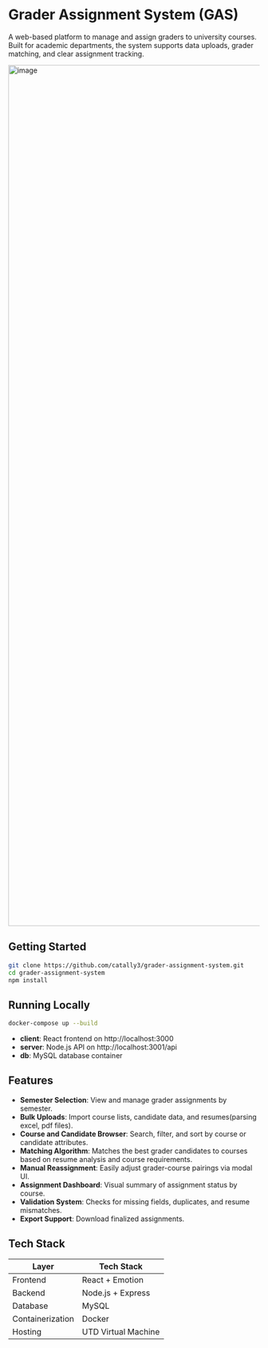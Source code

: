 
# Grader Assignment System (GAS)

A web-based platform to manage and assign graders to university courses. 
Built for academic departments, the system supports data uploads, grader matching, and clear assignment tracking.

<img width="1725" alt="image" src="https://github.com/user-attachments/assets/67226e9f-8a8d-45db-a719-949f7e021c6b" />

## Getting Started

```bash
git clone https://github.com/catally3/grader-assignment-system.git
cd grader-assignment-system
npm install
```

## Running Locally

```bash
docker-compose up --build
```
- **client**: React frontend on http://localhost:3000
- **server**: Node.js API on http://localhost:3001/api
- **db**: MySQL database container

## Features

- **Semester Selection**: View and manage grader assignments by semester.
- **Bulk Uploads**: Import course lists, candidate data, and resumes(parsing excel, pdf files).
- **Course and Candidate Browser**: Search, filter, and sort by course or candidate attributes.
- **Matching Algorithm**: Matches the best grader candidates to courses based on resume analysis and course requirements.
- **Manual Reassignment**: Easily adjust grader-course pairings via modal UI.
- **Assignment Dashboard**: Visual summary of assignment status by course.
- **Validation System**: Checks for missing fields, duplicates, and resume mismatches.
- **Export Support**: Download finalized assignments.

## Tech Stack

| Layer            | Tech Stack              |
|------------------|-------------------------|
| Frontend         | React + Emotion         |
| Backend          | Node.js + Express       |
| Database         | MySQL                   |
| Containerization | Docker                  |
| Hosting          | UTD Virtual Machine     |





